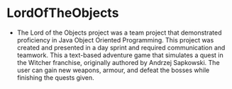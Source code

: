 # LordOfTheObjects
- The Lord of the Objects project was a team project that demonstrated proficiency in Java Object Oriented Programming. This project was created and presented in a day sprint and required communication and teamwork. This a text-based adventure game that simulates a quest in the Witcher franchise, originally authored by Andrzej Sapkowski. The user can gain new weapons, armour, and defeat the bosses while finishing the quests given.
